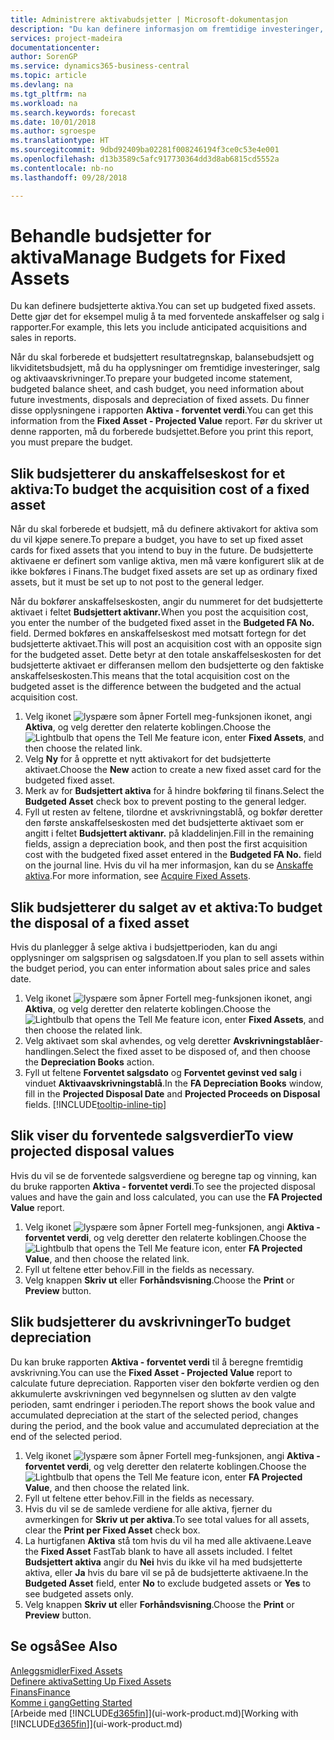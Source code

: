 ```yaml
---
title: Administrere aktivabudsjetter | Microsoft-dokumentasjon
description: "Du kan definere informasjon om fremtidige investeringer, salg og avskrivning av aktiva for å bidra til å klargjøre budsjetter og prognoser."
services: project-madeira
documentationcenter: 
author: SorenGP
ms.service: dynamics365-business-central
ms.topic: article
ms.devlang: na
ms.tgt_pltfrm: na
ms.workload: na
ms.search.keywords: forecast
ms.date: 10/01/2018
ms.author: sgroespe
ms.translationtype: HT
ms.sourcegitcommit: 9dbd92409ba02281f008246194f3ce0c53e4e001
ms.openlocfilehash: d13b3589c5afc917730364dd3d8ab6815cd5552a
ms.contentlocale: nb-no
ms.lasthandoff: 09/28/2018

---
```

# <a name="manage-budgets-for-fixed-assets"></a><span data-ttu-id="af557-103">Behandle budsjetter for aktiva</span><span class="sxs-lookup"><span data-stu-id="af557-103">Manage Budgets for Fixed Assets</span></span>
<span data-ttu-id="af557-104">Du kan definere budsjetterte aktiva.</span><span class="sxs-lookup"><span data-stu-id="af557-104">You can set up budgeted fixed assets.</span></span> <span data-ttu-id="af557-105">Dette gjør det for eksempel mulig å ta med forventede anskaffelser og salg i rapporter.</span><span class="sxs-lookup"><span data-stu-id="af557-105">For example, this lets you include anticipated acquisitions and sales in reports.</span></span>  

<span data-ttu-id="af557-106">Når du skal forberede et budsjettert resultatregnskap, balansebudsjett og likviditetsbudsjett, må du ha opplysninger om fremtidige investeringer, salg og aktivaavskrivninger.</span><span class="sxs-lookup"><span data-stu-id="af557-106">To prepare your budgeted income statement, budgeted balance sheet, and cash budget, you need information about future investments, disposals and depreciation of fixed assets.</span></span> <span data-ttu-id="af557-107">Du finner disse opplysningene i rapporten **Aktiva - forventet verdi**.</span><span class="sxs-lookup"><span data-stu-id="af557-107">You can get this information from the **Fixed Asset - Projected Value** report.</span></span> <span data-ttu-id="af557-108">Før du skriver ut denne rapporten, må du forberede budsjettet.</span><span class="sxs-lookup"><span data-stu-id="af557-108">Before you print this report, you must prepare the budget.</span></span>  

## <a name="to-budget-the-acquisition-cost-of-a-fixed-asset"></a><span data-ttu-id="af557-109">Slik budsjetterer du anskaffelseskost for et aktiva:</span><span class="sxs-lookup"><span data-stu-id="af557-109">To budget the acquisition cost of a fixed asset</span></span>
<span data-ttu-id="af557-110">Når du skal forberede et budsjett, må du definere aktivakort for aktiva som du vil kjøpe senere.</span><span class="sxs-lookup"><span data-stu-id="af557-110">To prepare a budget, you have to set up fixed asset cards for fixed assets that you intend to buy in the future.</span></span> <span data-ttu-id="af557-111">De budsjetterte aktivaene er definert som vanlige aktiva, men må være konfigurert slik at de ikke bokføres i Finans.</span><span class="sxs-lookup"><span data-stu-id="af557-111">The budget fixed assets are set up as ordinary fixed assets, but it must be set up to not post to the general ledger.</span></span>

<span data-ttu-id="af557-112">Når du bokfører anskaffelseskosten, angir du nummeret for det budsjetterte aktivaet i feltet **Budsjettert aktivanr.**</span><span class="sxs-lookup"><span data-stu-id="af557-112">When you post the acquisition cost, you enter the number of the budgeted fixed asset in the **Budgeted FA No.** field.</span></span> <span data-ttu-id="af557-113">Dermed bokføres en anskaffelseskost med motsatt fortegn for det budsjetterte aktivaet.</span><span class="sxs-lookup"><span data-stu-id="af557-113">This will post an acquisition cost with an opposite sign for the budgeted asset.</span></span> <span data-ttu-id="af557-114">Dette betyr at den totale anskaffelseskosten for det budsjetterte aktivaet er differansen mellom den budsjetterte og den faktiske anskaffelseskosten.</span><span class="sxs-lookup"><span data-stu-id="af557-114">This means that the total acquisition cost on the budgeted asset is the difference between the budgeted and the actual acquisition cost.</span></span>

1. <span data-ttu-id="af557-115">Velg ikonet ![lyspære som åpner Fortell meg-funksjonen](media/ui-search/search_small.png "Fortell hva du vil gjøre") ikonet, angi **Aktiva**, og velg deretter den relaterte koblingen.</span><span class="sxs-lookup"><span data-stu-id="af557-115">Choose the ![Lightbulb that opens the Tell Me feature](media/ui-search/search_small.png "Tell me what you want to do") icon, enter **Fixed Assets**, and then choose the related link.</span></span>
2. <span data-ttu-id="af557-116">Velg **Ny** for å opprette et nytt aktivakort for det budsjetterte aktivaet.</span><span class="sxs-lookup"><span data-stu-id="af557-116">Choose the **New** action to create a new fixed asset card for the budgeted fixed asset.</span></span>
3. <span data-ttu-id="af557-117">Merk av for **Budsjettert aktiva** for å hindre bokføring til finans.</span><span class="sxs-lookup"><span data-stu-id="af557-117">Select the **Budgeted Asset** check box to prevent posting to the general ledger.</span></span>
4. <span data-ttu-id="af557-118">Fyll ut resten av feltene, tilordne et avskrivningstablå, og bokfør deretter den første anskaffelseskosten med det budsjetterte aktivaet som er angitt i feltet **Budsjettert aktivanr.** på kladdelinjen.</span><span class="sxs-lookup"><span data-stu-id="af557-118">Fill in the remaining fields, assign a depreciation book, and then post the first acquisition cost with the budgeted fixed asset entered in the **Budgeted FA No.** field on the journal line.</span></span> <span data-ttu-id="af557-119">Hvis du vil ha mer informasjon, kan du se [Anskaffe aktiva](fa-how-acquire.md).</span><span class="sxs-lookup"><span data-stu-id="af557-119">For more information, see [Acquire Fixed Assets](fa-how-acquire.md).</span></span>

## <a name="to-budget-the-disposal-of-a-fixed-asset"></a><span data-ttu-id="af557-120">Slik budsjetterer du salget av et aktiva:</span><span class="sxs-lookup"><span data-stu-id="af557-120">To budget the disposal of a fixed asset</span></span>
<span data-ttu-id="af557-121">Hvis du planlegger å selge aktiva i budsjettperioden, kan du angi opplysninger om salgsprisen og salgsdatoen.</span><span class="sxs-lookup"><span data-stu-id="af557-121">If you plan to sell assets within the budget period, you can enter information about sales price and sales date.</span></span>

1. <span data-ttu-id="af557-122">Velg ikonet ![lyspære som åpner Fortell meg-funksjonen](media/ui-search/search_small.png "Fortell hva du vil gjøre") ikonet, angi **Aktiva**, og velg deretter den relaterte koblingen.</span><span class="sxs-lookup"><span data-stu-id="af557-122">Choose the ![Lightbulb that opens the Tell Me feature](media/ui-search/search_small.png "Tell me what you want to do") icon, enter **Fixed Assets**, and then choose the related link.</span></span>
2. <span data-ttu-id="af557-123">Velg aktivaet som skal avhendes, og velg deretter **Avskrivningstablåer**-handlingen.</span><span class="sxs-lookup"><span data-stu-id="af557-123">Select the fixed asset to be disposed of, and then choose the **Depreciation Books** action.</span></span>
3. <span data-ttu-id="af557-124">Fyll ut feltene **Forventet salgsdato** og **Forventet gevinst ved salg** i vinduet **Aktivaavskrivningstablå**.</span><span class="sxs-lookup"><span data-stu-id="af557-124">In the **FA Depreciation Books** window, fill in the **Projected Disposal Date** and **Projected Proceeds on Disposal** fields.</span></span> [!INCLUDE[tooltip-inline-tip](includes/tooltip-inline-tip_md.md)]

## <a name="to-view-projected-disposal-values"></a><span data-ttu-id="af557-125">Slik viser du forventede salgsverdier</span><span class="sxs-lookup"><span data-stu-id="af557-125">To view projected disposal values</span></span>
<span data-ttu-id="af557-126">Hvis du vil se de forventede salgsverdiene og beregne tap og vinning, kan du bruke rapporten **Aktiva - forventet verdi**.</span><span class="sxs-lookup"><span data-stu-id="af557-126">To see the projected disposal values and have the gain and loss calculated, you can use the **FA Projected Value** report.</span></span>

1. <span data-ttu-id="af557-127">Velg ikonet ![lyspære som åpner Fortell meg-funksjonen](media/ui-search/search_small.png "Fortell hva du vil gjøre"), angi **Aktiva - forventet verdi**, og velg deretter den relaterte koblingen.</span><span class="sxs-lookup"><span data-stu-id="af557-127">Choose the ![Lightbulb that opens the Tell Me feature](media/ui-search/search_small.png "Tell me what you want to do") icon, enter **FA Projected Value**, and then choose the related link.</span></span>
2. <span data-ttu-id="af557-128">Fyll ut feltene etter behov.</span><span class="sxs-lookup"><span data-stu-id="af557-128">Fill in the fields as necessary.</span></span>
3. <span data-ttu-id="af557-129">Velg knappen **Skriv ut** eller **Forhåndsvisning**.</span><span class="sxs-lookup"><span data-stu-id="af557-129">Choose the **Print** or **Preview** button.</span></span>

## <a name="to-budget-depreciation"></a><span data-ttu-id="af557-130">Slik budsjetterer du avskrivninger</span><span class="sxs-lookup"><span data-stu-id="af557-130">To budget depreciation</span></span>
<span data-ttu-id="af557-131">Du kan bruke rapporten **Aktiva - forventet verdi** til å beregne fremtidig avskrivning.</span><span class="sxs-lookup"><span data-stu-id="af557-131">You can use the **Fixed Asset - Projected Value** report to calculate future depreciation.</span></span> <span data-ttu-id="af557-132">Rapporten viser den bokførte verdien og den akkumulerte avskrivningen ved begynnelsen og slutten av den valgte perioden, samt endringer i perioden.</span><span class="sxs-lookup"><span data-stu-id="af557-132">The report shows the book value and accumulated depreciation at the start of the selected period, changes during the period, and the book value and accumulated depreciation at the end of the selected period.</span></span>

1. <span data-ttu-id="af557-133">Velg ikonet ![lyspære som åpner Fortell meg-funksjonen](media/ui-search/search_small.png "Fortell hva du vil gjøre"), angi **Aktiva - forventet verdi**, og velg deretter den relaterte koblingen.</span><span class="sxs-lookup"><span data-stu-id="af557-133">Choose the ![Lightbulb that opens the Tell Me feature](media/ui-search/search_small.png "Tell me what you want to do") icon, enter **FA Projected Value**, and then choose the related link.</span></span>
2. <span data-ttu-id="af557-134">Fyll ut feltene etter behov.</span><span class="sxs-lookup"><span data-stu-id="af557-134">Fill in the fields as necessary.</span></span>
3. <span data-ttu-id="af557-135">Hvis du vil se de samlede verdiene for alle aktiva, fjerner du avmerkingen for **Skriv ut per aktiva**.</span><span class="sxs-lookup"><span data-stu-id="af557-135">To see total values for all assets, clear the **Print per Fixed Asset** check box.</span></span>
4. <span data-ttu-id="af557-136">La hurtigfanen **Aktiva** stå tom hvis du vil ha med alle aktivaene.</span><span class="sxs-lookup"><span data-stu-id="af557-136">Leave the **Fixed Asset** FastTab blank to have all assets included.</span></span> <span data-ttu-id="af557-137">I feltet **Budsjettert aktiva** angir du **Nei** hvis du ikke vil ha med budsjetterte aktiva, eller **Ja** hvis du bare vil se på de budsjetterte aktivaene.</span><span class="sxs-lookup"><span data-stu-id="af557-137">In the **Budgeted Asset** field, enter **No** to exclude budgeted assets or **Yes** to see budgeted assets only.</span></span>
5. <span data-ttu-id="af557-138">Velg knappen **Skriv ut** eller **Forhåndsvisning**.</span><span class="sxs-lookup"><span data-stu-id="af557-138">Choose the **Print** or **Preview** button.</span></span>

## <a name="see-also"></a><span data-ttu-id="af557-139">Se også</span><span class="sxs-lookup"><span data-stu-id="af557-139">See Also</span></span>
[<span data-ttu-id="af557-140">Anleggsmidler</span><span class="sxs-lookup"><span data-stu-id="af557-140">Fixed Assets</span></span>](fa-manage.md)  
[<span data-ttu-id="af557-141">Definere aktiva</span><span class="sxs-lookup"><span data-stu-id="af557-141">Setting Up Fixed Assets</span></span>](fa-setup.md)  
[<span data-ttu-id="af557-142">Finans</span><span class="sxs-lookup"><span data-stu-id="af557-142">Finance</span></span>](finance.md)  
[<span data-ttu-id="af557-143">Komme i gang</span><span class="sxs-lookup"><span data-stu-id="af557-143">Getting Started</span></span>](product-get-started.md)  
<span data-ttu-id="af557-144">[Arbeide med [!INCLUDE[d365fin](includes/d365fin_md.md)]](ui-work-product.md)</span><span class="sxs-lookup"><span data-stu-id="af557-144">[Working with [!INCLUDE[d365fin](includes/d365fin_md.md)]](ui-work-product.md)</span></span>

